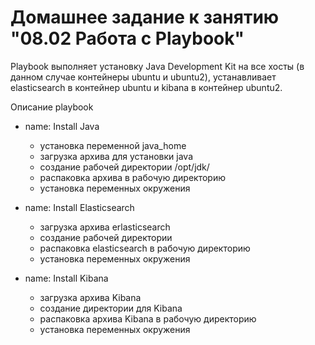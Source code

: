 # Домашнее задание к занятию "08.02 Работа с Playbook"

Playbook выполняет  установку Java Development Kit на все хосты (в данном случае контейнеры ubuntu и ubuntu2), устанавливает elasticsearch  в контейнер ubuntu и kibana в контейнер ubuntu2.

Описание playbook
* name: Install Java
  - установка переменной java_home
  - загрузка архива для установки java
  - создание рабочей директории /opt/jdk/
  - распаковка архива в рабочую директорию
  - установка  переменных окружения

* name: Install Elasticsearch
  - загрузка архива erlasticsearch
  - создание рабочей директории 
  - распаковка elasticsearch в рабочую директорию
  - установка переменных окружения

* name: Install Kibana
  - загрузка архива Kibana
  - создание директории для Kibana
  - распаковка архива Kibana в рабочую директорию
  - установка переменных окружения

